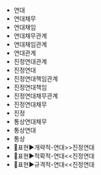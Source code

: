 - 연대
- 연대채무
- 연대채임
- 연대채무관계
- 연대채임관계
- 연대관계
- 진정연대관계
- 진정연대
- 진정연대책임관계
- 진정연대책임
- 진정연대채무관계
- 진정연대채무
- 진정
- 통상연대채무
- 통상연대
- 통상
- 📌표현▶️개략적-연대>>진정연대
- 📌표현▶️적확적-연대<<진정연대
- 📌표현▶️규격적-연대<<진정연대